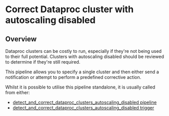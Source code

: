 # Correct Dataproc cluster with autoscaling disabled

## Overview

Dataproc clusters can be costly to run, especially if they're not being used to their full potential. Clusters with autoscaling disabled should be reviewed to determine if they're still required.

This pipeline allows you to specify a single cluster and then either send a notification or attempt to perform a predefined corrective action.

Whilst it is possible to utilise this pipeline standalone, it is usually called from either:
- [detect_and_correct_dataproc_clusters_autoscaling_disabled pipeline](https://hub.flowpipe.io/mods/turbot/gcp_thrifty/pipelines/gcp_thrifty.pipeline.detect_and_correct_dataproc_clusters_autoscaling_disabled)
- [detect_and_correct_dataproc_clusters_autoscaling_disabled trigger](https://hub.flowpipe.io/mods/turbot/gcp_thrifty/triggers/gcp_thrifty.trigger.query.detect_and_correct_dataproc_clusters_autoscaling_disabled)